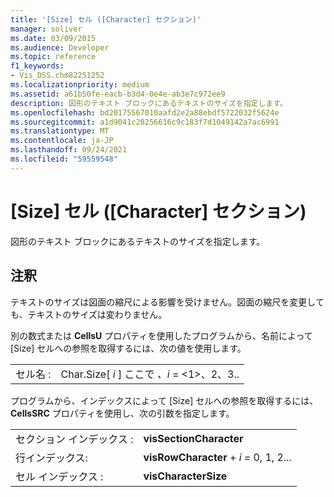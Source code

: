 ```yaml
---
title: '[Size] セル ([Character] セクション)'
manager: soliver
ms.date: 03/09/2015
ms.audience: Developer
ms.topic: reference
f1_keywords:
- Vis_DSS.chm82251252
ms.localizationpriority: medium
ms.assetid: a61b50fe-eacb-b3d4-0e4e-ab3e7c972ee9
description: 図形のテキスト ブロックにあるテキストのサイズを指定します。
ms.openlocfilehash: bd20175567010aafd2e2a88ebdf5722032f5624e
ms.sourcegitcommit: a1d9041c20256616c9c183f7d1049142a7ac6991
ms.translationtype: MT
ms.contentlocale: ja-JP
ms.lasthandoff: 09/24/2021
ms.locfileid: "59559548"
---
```

# <a name="size-cell-character-section"></a>[Size] セル ([Character] セクション)

図形のテキスト ブロックにあるテキストのサイズを指定します。
  
## <a name="remarks"></a>注釈

テキストのサイズは図面の縮尺による影響を受けません。図面の縮尺を変更しても、テキストのサイズは変わりません。
  
別の数式または **CellsU** プロパティを使用したプログラムから、名前によって [Size] セルへの参照を取得するには、次の値を使用します。 
  
|||
|:-----|:-----|
| セル名 :  <br/> | Char.Size[  *i*  ] ここで  *、i*  = <1>、2、3..  <br/> |
   
プログラムから、インデックスによって [Size] セルへの参照を取得するには、**CellsSRC** プロパティを使用し、次の引数を指定します。 
  
|||
|:-----|:-----|
| セクション インデックス :  <br/> |**visSectionCharacter** <br/> |
| 行インデックス:  <br/> |**visRowCharacter**  +  *i* *=* 0, 1, 2...  <br/> |
| セル インデックス :  <br/> |**visCharacterSize** <br/> |
   

